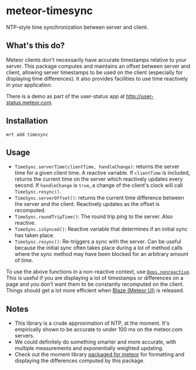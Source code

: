 meteor-timesync
===============

NTP-style time synchronization between server and client.

## What's this do?

Meteor clients don't necessarily have accurate timestamps relative to your server. This package computes and maintains an offset between server and client, allowing server timestamps to be used on the client (especially for displaying time differences). It also provides facilities to use time reactively in your application.

There is a demo as part of the user-status app at http://user-status.meteor.com.

## Installation

```
mrt add timesync
```

## Usage

- `TimeSync.serverTime(clientTime, handleChange)`: returns the server time for a given client time. A reactive variable. If `clientTime` is included, returns the current time on the server which reactively updates every second. If `handleChange` is `true`, a change of the client's clock will call `TimeSync.resync()`.
- `TimeSync.serverOffset()`: returns the current time difference between the server and the client. Reactively updates as the offset is recomputed.
- `TimeSync.roundTripTime()`: The round trip ping to the server. Also reactive.
- `TimeSync.isSynced()`: Reactive variable that determines if an initial sync has taken place.
- `TimeSync.resync()`: Re-triggers a sync with the server. Can be useful because the initial sync often takes place during a lot of method calls where the sync method may have been blocked for an arbitrary amount of time.

To use the above functions in a non-reactive context, use [`Deps.nonreactive`](http://docs.meteor.com/#deps_nonreactive). This is useful if you are displaying a lot of timestamps or differences on a page and you don't want them to be constantly recomputed on the client. Things should get a lot more efficient when [Blaze (Meteor UI)](https://groups.google.com/forum/#!topic/meteor-talk/fFPWxgNVFE4) is released.

## Notes

- This library is a crude approximation of NTP, at the moment. It's empirically shown to be accurate to under 100 ms on the meteor.com servers.
- We could definitely do something smarter and more accurate, with multiple measurements and exponentially weighted updating.
- Check out the moment library [packaged for meteor](https://github.com/acreeger/meteor-moment) for formatting and displaying the differences computed by this package.
